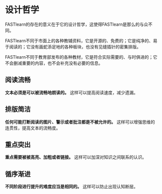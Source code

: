 # 设计哲学

FASTlearn的存在的意义在于它的设计哲学，这使得FASTlearn是那么的与众不同。

FASTlearn不同于市面上的各种教辅资料，它是开源的、免费的；它是纯净的、易于阅读的；它没有画蛇添足地的各种板块，也没有见缝插针的密集排版。

FASTlearn不同于教育部发布的各种教材，它是符合实际需要的、与时俱进的；它不会删减重要的内容，也不会补充没有必要的信息。

## 阅读流畅

**文本必须是可以被流畅地朗读的。** 这样可以提高阅读速度，减少遗漏。

## 排版简洁

**任何可能打断阅读的图片、警示或者批注都是不被允许的。** 这样可以增强思维的连贯性，提高文本的流畅度。

## 重点突出

**重点需要被被高亮、加粗或者链接。** 这样可以加深对知识之间联系的认识。

## 循序渐进

**不同阶段进行提升的难度应当是相同的。** 这样可以防止出现认知断层。
